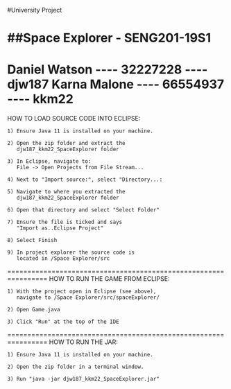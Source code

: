 #University Project

##Space Explorer - SENG201-19S1
================================================================
Daniel Watson  ----   32227228   ----   djw187
Karna Malone   ----   66554937   ----   kkm22
================================================================
HOW TO LOAD SOURCE CODE INTO ECLIPSE:

	1) Ensure Java 11 is installed on your machine.

	2) Open the zip folder and extract the 
	   djw187_kkm22_SpaceExplorer folder

	3) In Eclipse, navigate to:
	   File -> Open Projects from File Stream... 
	
	4) Next to "Import source:", select "Directory...:

	5) Navigate to where you extracted the 
	   djw187_kkm22_SpaceExplorer folder

	6) Open that directory and select "Select Folder"

	7) Ensure the file is ticked and says 
	   "Import as..Eclipse Project"

	8) Select Finish

	9) In project explorer the source code is 
	   located in /Space Explorer/src
================================================================
HOW TO RUN THE GAME FROM ECLIPSE:

	1) With the project open in Eclipse (see above), 
	   navigate to /Space Explorer/src/spaceExplorer/
	
	2) Open Game.java

	3) Click "Run" at the top of the IDE
================================================================
HOW TO RUN THE JAR:

	1) Ensure Java 11 is installed on your machine.

	2) Open the zip folder in a terminal window.

	3) Run "java -jar djw187_kkm22_SpaceExplorer.jar"
